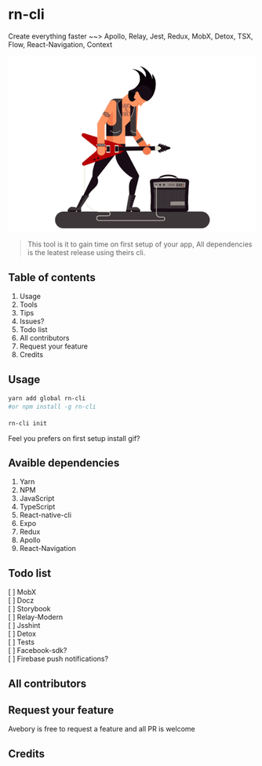 # rn-cli
Create everything faster ~~> Apollo, Relay, Jest, Redux, MobX, Detox, TSX, Flow, React-Navigation, Context

![rn-cli](./assets/rocks.gif)

> This tool is it to gain time on first setup of your app, All dependencies is the leatest release using theirs cli.

## Table of contents 
1. Usage
1. Tools
1. Tips
1. Issues?
1. Todo list
1. All contributors
1. Request your feature
1. Credits

## Usage
```bash
yarn add global rn-cli
#or npm install -g rn-cli

rn-cli init
```

Feel you prefers on first setup install
gif?

## Avaible dependencies
1. Yarn  
1. NPM
1. JavaScript
1. TypeScript
1. React-native-cli 
1. Expo
1. Redux
1. Apollo
1. React-Navigation

## Todo list
[ ] MobX    
[ ] Docz  
[ ] Storybook    
[ ] Relay-Modern  
[ ] Jsshint   
[ ] Detox  
[ ] Tests  
[ ] Facebook-sdk?   
[ ] Firebase push notifications? 

## All contributors


## Request your feature
Avebory is free to request a feature and all PR is welcome

## Credits